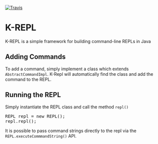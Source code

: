 [![Travis](https://travis-ci.org/teverett/krepl.svg?branch=master)](https://travis-ci.org/teverett/krepl)

K-REPL
===

K-REPL is a simple framework for building command-line REPLs in Java


Adding Commands
---

To add a command, simply implement a class which extends `AbstractCommandImpl`.  K-Repl will automatically find the class and add the command to the REPL.

Running the REPL
---

Simply instantiate the REPL class and call the method `repl()`

<pre>
REPL repl = new REPL();
repl.repl();
</pre>

It is possible to pass command strings directly to the repl via the `REPL.executeCommmandString()` API.

